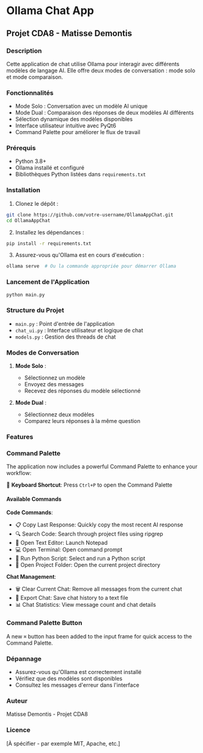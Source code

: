 # Ollama Chat App

## Projet CDA8 - Matisse Demontis

### Description
Cette application de chat utilise Ollama pour interagir avec différents modèles de langage AI. Elle offre deux modes de conversation : mode solo et mode comparaison.

### Fonctionnalités
- Mode Solo : Conversation avec un modèle AI unique
- Mode Dual : Comparaison des réponses de deux modèles AI différents
- Sélection dynamique des modèles disponibles
- Interface utilisateur intuitive avec PyQt6
- Command Palette pour améliorer le flux de travail

### Prérequis
- Python 3.8+
- Ollama installé et configuré
- Bibliothèques Python listées dans `requirements.txt`

### Installation

1. Clonez le dépôt :
```bash
git clone https://github.com/votre-username/OllamaAppChat.git
cd OllamaAppChat
```

2. Installez les dépendances :
```bash
pip install -r requirements.txt
```

3. Assurez-vous qu'Ollama est en cours d'exécution :
```bash
ollama serve  # Ou la commande appropriée pour démarrer Ollama
```

### Lancement de l'Application

```bash
python main.py
```

### Structure du Projet
- `main.py` : Point d'entrée de l'application
- `chat_ui.py` : Interface utilisateur et logique de chat
- `models.py` : Gestion des threads de chat

### Modes de Conversation
1. **Mode Solo** : 
   - Sélectionnez un modèle
   - Envoyez des messages
   - Recevez des réponses du modèle sélectionné

2. **Mode Dual** : 
   - Sélectionnez deux modèles
   - Comparez leurs réponses à la même question

### Features

### Command Palette

The application now includes a powerful Command Palette to enhance your workflow:

🚀 **Keyboard Shortcut**: Press `Ctrl+P` to open the Command Palette

#### Available Commands

**Code Commands**:
- 📋 Copy Last Response: Quickly copy the most recent AI response
- 🔍 Search Code: Search through project files using ripgrep
- 📝 Open Text Editor: Launch Notepad
- 💻 Open Terminal: Open command prompt
- 🐍 Run Python Script: Select and run a Python script
- 📂 Open Project Folder: Open the current project directory

**Chat Management**:
- 🗑️ Clear Current Chat: Remove all messages from the current chat
- 💾 Export Chat: Save chat history to a text file
- 📊 Chat Statistics: View message count and chat details

### Command Palette Button

A new `⌘` button has been added to the input frame for quick access to the Command Palette.

### Dépannage
- Assurez-vous qu'Ollama est correctement installé
- Vérifiez que des modèles sont disponibles
- Consultez les messages d'erreur dans l'interface

### Auteur
Matisse Demontis - Projet CDA8

### Licence
[À spécifier - par exemple MIT, Apache, etc.]
